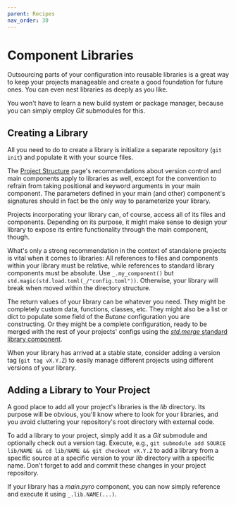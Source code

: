 ```yaml
---
parent: Recipes
nav_order: 30
---
```


# Component Libraries
Outsourcing parts of your configuration into reusable libraries is a great way
to keep your projects manageable and create a good foundation for future ones.
You can even nest libraries as deeply as you like.

You won't have to learn a new build system or package manager, because
you can simply employ *Git* submodules for this.

## Creating a Library
All you need to do to create a library is initialize a separate repository
(`git init`) and populate it with your source files.

The [Project Structure][structure] page's recommendations about version control
and main components apply to libraries as well, except for the convention to
refrain from taking positional and keyword arguments in your main component.
The parameters defined in your main (and other) component's signatures should
in fact be the only way to parameterize your library.

Projects incorporating your library can, of course, access all of its files and
components. Depending on its purpose, it might make sense to design your
library to expose its entire functionality through the main component, though.

What's only a strong recommendation in the context of standalone projects is
vital when it comes to libraries: All references to files and components within
your library must be relative, while references to standard library components
must be absolute. Use `_.my_component()` but
`std.magic(std.load.toml(_/"config.toml"))`. Otherwise, your library will break
when moved within the directory structure.

The return values of your library can be whatever you need. They might be
completely custom data, functions, classes, etc. They might also be a list or
dict to populate some field of the *Butane* configuration you are constructing.
Or they might be a complete configuration, ready to be merged with the rest of
your projects' configs using the
[*std.merge* standard library component][merge].

When your library has arrived at a stable state, consider adding a version tag
(`git tag vX.Y.Z`) to easily manage different projects using different versions
of your library.

[structure]: recipes-structure.html
[merge]: components-stdlib.html#create-merge-fields-for-inline-local-andor-remote-configs

## Adding a Library to Your Project
A good place to add all your project's libraries is the *lib* directory. Its
purpose will be obvious, you'll know where to look for your libraries, and you
avoid cluttering your repository's root directory with external code.

To add a library to your project, simply add it as a *Git* submodule and
optionally check out a version tag. Execute, e.g., `git submodule add SOURCE
lib/NAME && cd lib/NAME && git checkout vX.Y.Z` to add a library from a
specific source at a specific version to your *lib* directory with a specific
name. Don't forget to add and commit these changes in your project repository.

If your library has a *main.pyro* component, you can now simply reference and
execute it using `_.lib.NAME(...)`.
